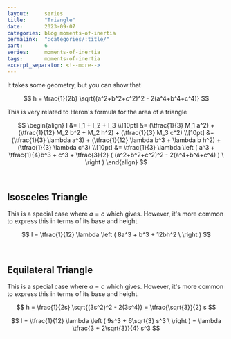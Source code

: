 ```yaml
---
layout:     series
title:      "Triangle"
date:       2023-09-07
categories: blog moments-of-inertia
permalink:  ":categories/:title/"
part:       6
series:     moments-of-inertia
tags:       moments-of-inertia
excerpt_separator: <!--more-->
---
```


It takes some geometry, but you can show that

$$
h = \frac{1}{2b} \sqrt{(a^2+b^2+c^2)^2 - 2(a^4+b^4+c^4)}
$$

This is very related to Heron's formula for the area of a triangle

$$
\begin{align}
    I &= I_1 + I_2 + I_3 \\[10pt]
    &= (\tfrac{1}{3} M_1 a^2) + (\tfrac{1}{12} M_2 b^2 + M_2 h^2) + (\tfrac{1}{3} M_3 c^2) \\[10pt]
    &= (\tfrac{1}{3} \lambda a^3) + (\tfrac{1}{12} \lambda b^3 + \lambda b h^2) + (\tfrac{1}{3} \lambda c^3) \\[10pt]
    &= \tfrac{1}{3} \lambda \left ( a^3 + \tfrac{1}{4}b^3 + c^3 + \tfrac{3}{2} ( (a^2+b^2+c^2)^2 - 2(a^4+b^4+c^4) ) \ \right )
\end{align}
$$

<br>

## Isosceles Triangle

This is a special case where $a = c$ which gives. However, it's more common to express this in terms of its base and height.

$$
I = \tfrac{1}{12} \lambda \left ( 8a^3 + b^3 + 12bh^2 \ \right )
$$

<br>

## Equilateral Triangle

This is a special case where $a = c$ which gives. However, it's more common to express this in terms of its base and height.

$$
h = \frac{1}{2s} \sqrt{(3s^2)^2 - 2(3s^4)} = \tfrac{\sqrt{3}}{2} s
$$

$$
I = \tfrac{1}{12} \lambda \left ( 9s^3 + 6\sqrt{3} s^3 \ \right ) = \lambda \tfrac{3 + 2\sqrt{3}}{4} s^3
$$

<!-- Triangles are way more complicated than they should be. I'm also not helping myself because I'm going to try go do this as generally as possible.

## Parameterizing the Curve

We actually have 3 curves that we need to parameterize. There are a bunch of ways to do this, but the method I am using is for a reason

$$
\b{\ell}_1(t) = -at \; \u{x} + ht \; \u{y}
\qquad\qquad
\b{\ell}_2(t) = -a(1 - t) \; \u{x} + h \; \u{y}
\qquad\qquad
\b{\ell}_3(t) = bt \; \u{x} + h \; \u{y}
\qquad\qquad
\b{\ell}_4(t) = b(1-t) \; \u{x} + h(1-t) \; \u{y}
$$

I would have parameterized the curve in terms of $x$ or $y$. For example, $\b{\ell}_1(x) = x \; \u{x} + \frac{2h}{b}x \; \u{y}$ and $\b{\ell}_1(y) = \frac{b}{2h}y \; \u{x} + y \; \u{y}$. However, by choosing an independent parameter $t$, I've removed the dimensionality of the problem.

$$
d\b{\ell}_1 = -a \; dt \; \u{x} + h \; dt \; \u{y}
\qquad\qquad
d\b{\ell}_2 = a \; dt \; \u{x}
\qquad\qquad
d\b{\ell}_3 = b \; dt \; \u{x}
\qquad\qquad
d\b{\ell}_4 = -b \; dt \; \u{x} - h \; dt \; \u{y}
$$

Finally

$$
d\ell_1 = \abs{d \b{\ell}_1 } = \sqrt{a^2 + h^2} \; dt
\qquad\qquad
d\ell_2 = \abs{d \b{\ell}_2 } = a \; dt
\qquad\qquad
d\ell_3 = \abs{d \b{\ell}_3 } = b \; dt
\qquad\qquad
d\ell_4 = \abs{d \b{\ell}_4 } = \sqrt{b^2 + h^2} \; dt
$$

<br>

## Mass

$$
\begin{align}
    M &= \int dm \\[10pt]
    &= \lambda \int d\ell \\[10pt]
    &= \lambda \left ( \int d\ell_1 + \int d\ell_2 + \int d\ell_3 +  \int d\ell_4 \right ) \\[10pt]
    &= \lambda \left ( \int_{0}^{1} \sqrt{a^2 + h^2} \; dt + \int_{0}^{1} a \; dt + \int_{0}^{1} b \; dt + \int_{0}^{1} \sqrt{b^2 + h^2} \; dt \right ) \\[10pt]
    &= \lambda \left ( \sqrt{a^2 + h^2} + a + b + \sqrt{b^2 + h^2} \right )
\end{align}
$$

<br>

## Moment of Inertia About Central Axis

$$
\begin{align}
    I &= \int r_{axis}^2 dm \\[10pt]
    &= \lambda \int r_{axis}^2 d\ell \\[10pt]
    &= \lambda \left ( \int r_{axis}^2 d\ell_1 + \int r_{axis}^2 d\ell_2 + \int r_{axis}^2 d\ell_3 +  \int r_{axis}^2 d\ell_4 \right ) \\[10pt]
    &= \lambda \Big ( \int_{0}^{1} (a^2t^2 + h^2t^2) \; \sqrt{a^2 + h^2} \; dt + \int_{0}^{1} (a^2(1-t)^2 + h^2) \; a \; dt \\[10pt]
    &\qquad\qquad + \int_{0}^{1} (b^2t^2 + h^2) \; b \; dt + \int_{0}^{1} (b^2(1-t)^2 + h^2(1-t)^2) \; \sqrt{b^2 + h^2} \; dt \Big ) \\[10pt]
    &= \lambda \Big ( \tfrac{1}{3}(a^2 + h^2) \; \sqrt{a^2 + h^2} + (\tfrac{1}{3}a^2 + h^2) \; a \\[10pt]
    &\qquad\qquad + (\tfrac{1}{3}b^2 + h^2) \; b + \tfrac{1}{3}(b^2 + h^2) \; \sqrt{b^2 + h^2}\Big ) \\[10pt]
    &= \lambda \left ( \tfrac{1}{3}(a^2 + h^2)^{3/2} + \tfrac{1}{3}(b^2 + h^2)^{3/2} + \tfrac{1}{3}(a^2 + b^2) + 2h^2 \right ) \\[10pt]
    &= \lambda \left ( \tfrac{1}{3}s_1^3 + \tfrac{1}{3} s_3^3 \right )
\end{align}
$$

<br>

## Moment of Inertia About Central Diameter

$$
\begin{align}
    I &= \int r_{axis}^2 dm \\[10pt]
    &= \lambda \int r_{axis}^2 d\ell \\[10pt]
\end{align}
$$ -->